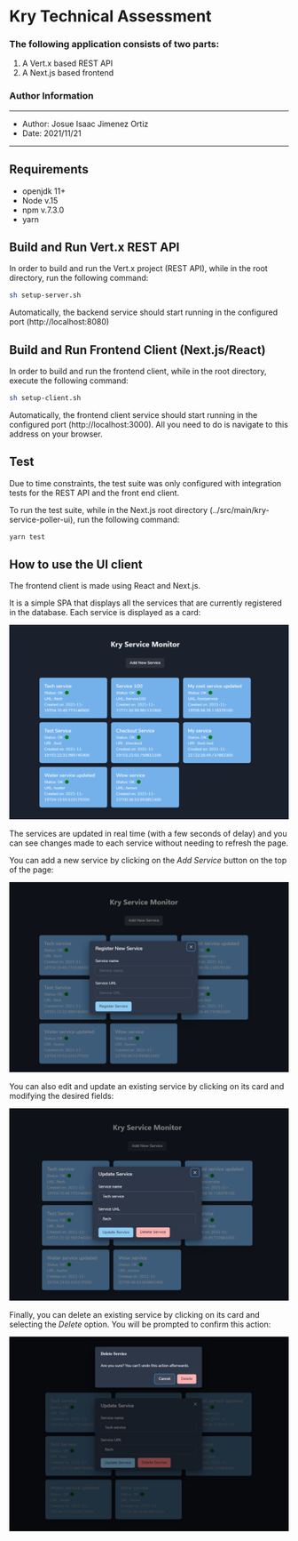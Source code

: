 # Kry Technical Assessment
### The following application consists of two parts:

1. A Vert.x based REST API
2. A Next.js based frontend

### Author Information
---
- Author: Josue Isaac Jimenez Ortiz
- Date: 2021/11/21
---

## Requirements

- openjdk 11+
- Node v.15
- npm v.7.3.0
- yarn 

## Build and Run Vert.x REST API

In order to build and run the Vert.x project (REST API), while in the root directory, run the following command:

```sh
sh setup-server.sh
```

Automatically, the backend service should start running in the configured port (http://localhost:8080)

## Build and Run Frontend Client (Next.js/React)

In order to build and run the frontend client, while in the root directory, execute the following command:

```sh
sh setup-client.sh
```

Automatically, the frontend client service should start running in the configured port (http://localhost:3000). All you need to do is navigate to this address on your browser.

## Test

Due to time constraints, the test suite was only configured with integration tests for the REST API and the front end client.

To run the test suite, while in the Next.js root directory (../src/main/kry-service-poller-ui), run the following command:

```sh
yarn test
```

## How to use the UI client

The frontend client is made using React and Next.js.

It is a simple SPA that displays all the services that are currently registered in the database. Each service is displayed as a card:

![dashboard1](src/main/kry-service-poller-ui/public/assets/kry-app-1.PNG)

The services are updated in real time (with a few seconds of delay) and you can see changes made to each service without needing to refresh the page.

You can add a new service by clicking on the *Add Service* button on the top of the page:

![dashboard2](src/main/kry-service-poller-ui/public/assets/kry-app-2.PNG)

You can also edit and update an existing service by clicking on its card and modifying the desired fields:

![dashboard3](src/main/kry-service-poller-ui/public/assets/kry-app-3.PNG)

Finally, you can delete an existing service by clicking on its card and selecting the *Delete* option. You will be prompted to confirm this action:

![dashboard4](src/main/kry-service-poller-ui/public/assets/kry-app-4.PNG)
